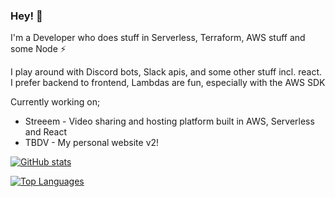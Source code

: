 ### Hey! 👋

I'm a Developer who does stuff in Serverless, Terraform, AWS stuff and some Node ⚡

I play around with Discord bots, Slack apis, and some other stuff incl. react.
I prefer backend to frontend, Lambdas are fun, especially with the AWS SDK

Currently working on;
- Streeem - Video sharing and hosting platform built in AWS, Serverless and React
- TBDV - My personal website v2!

[![GitHub stats](https://github-readme-stats.vercel.app/api?username=toobiii)](https://github.com/anuraghazra/github-readme-stats)

[![Top Languages](https://github-readme-stats.vercel.app/api/top-langs/?username=toobiii)](https://github.com/anuraghazra/github-readme-stats)
